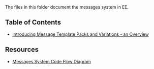 The files in this folder document the messages system in EE.

## Table of Contents

- [Introducing Message Template Packs and Variations - an Overview](overview-message-template-packs-variations.md)


## Resources

- [Messages System Code Flow Diagram](code-flow-diagram.md)